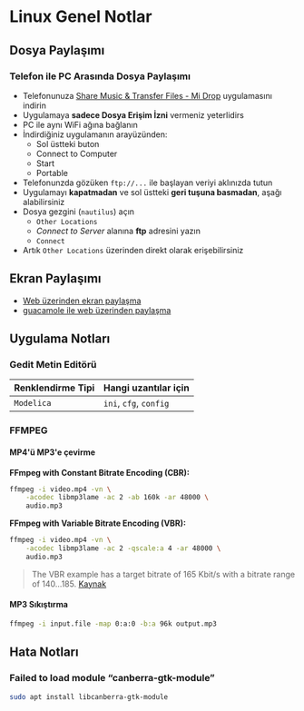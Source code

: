 # Linux Genel Notlar <!-- omit in toc -->

## Dosya Paylaşımı

### Telefon ile PC Arasında Dosya Paylaşımı

- Telefonunuza [Share Music & Transfer Files - Mi Drop] uygulamasını indirin
- Uygulamaya **sadece Dosya Erişim İzni** vermeniz yeterlidirs
- PC ile aynı WiFi ağına bağlanın
- İndirdiğiniz uygulamanın arayüzünden:
  - Sol üstteki buton
  - Connect to Computer
  - Start
  - Portable
- Telefonunzda gözüken `ftp://...` ile başlayan veriyi aklınızda tutun
- Uygulamayı **kapatmadan** ve sol üstteki **geri tuşuna basmadan**, aşağı alabilirsiniz
- Dosya gezgini (`nautilus`) açın
  - `Other Locations`
  - *Connect to Server* alanına **ftp** adresini yazın
  - `Connect`
- Artık `Other Locations` üzerinden direkt olarak erişebilirsiniz

## Ekran Paylaşımı

- [Web üzerinden ekran paylaşma](https://askubuntu.com/questions/335158/share-desktop-via-web-browser/536958)
- [guacamole ile web üzerinden paylaşma](http://guacamole.apache.org/)

## Uygulama Notları

### Gedit Metin Editörü

| Renklendirme Tipi | Hangi uzantılar için   |
| ----------------- | ---------------------- |
| `Modelica`        | `ini`, `cfg`, `config` |

[Share Music & Transfer Files - Mi Drop]: https://play.google.com/store/apps/details?id=com.xiaomi.midrop

### FFMPEG

#### MP4'ü MP3'e çevirme

**FFmpeg with Constant Bitrate Encoding (CBR):**

```sh
ffmpeg -i video.mp4 -vn \
    -acodec libmp3lame -ac 2 -ab 160k -ar 48000 \
    audio.mp3
```

**FFmpeg with Variable Bitrate Encoding (VBR):**

```sh
ffmpeg -i video.mp4 -vn \
    -acodec libmp3lame -ac 2 -qscale:a 4 -ar 48000 \
    audio.mp3
```

> The VBR example has a target bitrate of 165 Kbit/s with a bitrate range of 140...185. [Kaynak](https://askubuntu.com/a/84633/898692)

#### MP3 Sıkıştırma

```sh
ffmpeg -i input.file -map 0:a:0 -b:a 96k output.mp3
```

## Hata Notları

### Failed to load module “canberra-gtk-module”

```sh
sudo apt install libcanberra-gtk-module
```

[vcxsrv]: https://github.com/ArcticaProject/vcxsrv/releases
